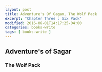 ```yaml
---
layout: post
title: Adventure's Of Gagan, The Wolf Pack
excerpt: "Chapter Three : Six Pack"
modified: 2016-06-01T14:17:25-04:00
categories: books-write
tags: [ books-write ]
---
```



## Adventure's of Sagar

### The Wolf Pack
